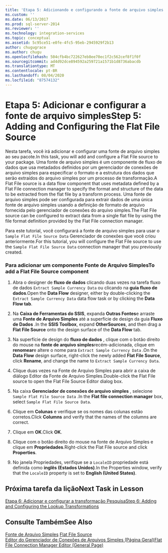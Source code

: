 ```yaml
---
title: 'Etapa 5: Adicionando e configurando a fonte de arquivo simples | Microsoft Docs'
ms.custom: ''
ms.date: 06/13/2017
ms.prod: sql-server-2014
ms.reviewer: ''
ms.technology: integration-services
ms.topic: conceptual
ms.assetid: 5c95ce51-e0fe-4fc5-95eb-2945929f2b13
author: chugugrace
ms.author: chugu
ms.openlocfilehash: 504cfb4bc722627eb8ee70ec1f2c562cef8f1f0f
ms.sourcegitcommit: ad4d92dce894592a259721a1571b1d8736abacdb
ms.translationtype: MT
ms.contentlocale: pt-BR
ms.lasthandoff: 08/04/2020
ms.locfileid: "87574132"
---
```

# <a name="step-5-adding-and-configuring-the-flat-file-source"></a><span data-ttu-id="8b0bd-102">Etapa 5: Adicionar e configurar a fonte de arquivo simples</span><span class="sxs-lookup"><span data-stu-id="8b0bd-102">Step 5: Adding and Configuring the Flat File Source</span></span>
  <span data-ttu-id="8b0bd-103">Nesta tarefa, você irá adicionar e configurar uma fonte de arquivo simples ao seu pacote.</span><span class="sxs-lookup"><span data-stu-id="8b0bd-103">In this task, you will add and configure a Flat File source to your package.</span></span> <span data-ttu-id="8b0bd-104">Uma fonte de arquivo simples é um componente de fluxo de dados que usa metadados definidos por um gerenciador de conexões de arquivo simples para especificar o formato e a estrutura dos dados que serão extraídos do arquivo simples por um processo de transformação.</span><span class="sxs-lookup"><span data-stu-id="8b0bd-104">A Flat File source is a data flow component that uses metadata defined by a Flat File connection manager to specify the format and structure of the data to be extracted from the flat file by a transform process.</span></span> <span data-ttu-id="8b0bd-105">Uma fonte de arquivo simples pode ser configurada para extrair dados de uma única fonte de arquivo simples usando a definição de formato de arquivo fornecida pelo gerenciador de conexões do arquivo simples.</span><span class="sxs-lookup"><span data-stu-id="8b0bd-105">The Flat File source can be configured to extract data from a single flat file by using the file format definition provided by the Flat File connection manager.</span></span>  
  
 <span data-ttu-id="8b0bd-106">Para este tutorial, você configurará a fonte de arquivo simples para usar o `Sample Flat File Source Data` Gerenciador de conexões que você criou anteriormente.</span><span class="sxs-lookup"><span data-stu-id="8b0bd-106">For this tutorial, you will configure the Flat File source to use the `Sample Flat File Source Data` connection manager that you previously created.</span></span>  
  
### <a name="to-add-a-flat-file-source-component"></a><span data-ttu-id="8b0bd-107">Para adicionar um componente Fonte de Arquivo Simples</span><span class="sxs-lookup"><span data-stu-id="8b0bd-107">To add a Flat File Source component</span></span>  
  
1.  <span data-ttu-id="8b0bd-108">Abra o designer de **fluxo de dados** clicando duas vezes na tarefa fluxo de dados `Extract Sample Currency Data` ou clicando na **guia fluxo de dados**.</span><span class="sxs-lookup"><span data-stu-id="8b0bd-108">Open the **Data Flow** designer, either by double-clicking the `Extract Sample Currency Data` data flow task or by clicking the **Data Flow tab**.</span></span>  
  
2.  <span data-ttu-id="8b0bd-109">Na **Caixa de Ferramentas do SSIS**, expanda **Outras Fontes**e arraste uma **Fonte de Arquivo Simples** até a superfície de design da guia **Fluxo de Dados** .</span><span class="sxs-lookup"><span data-stu-id="8b0bd-109">In the **SSIS Toolbox**, expand **OtherSources**, and then drag a **Flat File Source** onto the design surface of the **Data Flow** tab.</span></span>  
  
3.  <span data-ttu-id="8b0bd-110">Na superfície de design do **fluxo de dados** , clique com o botão direito do mouse na **fonte de arquivo simples**recém-adicionada, clique em **renomear**e altere o nome para `Extract Sample Currency Data` .</span><span class="sxs-lookup"><span data-stu-id="8b0bd-110">On the **Data Flow** design surface, right-click the newly added **Flat File Source**, click **Rename**, and change the name to `Extract Sample Currency Data`.</span></span>  
  
4.  <span data-ttu-id="8b0bd-111">Clique duas vezes na Fonte de Arquivo Simples para abrir a caixa de diálogo Editor da Fonte de Arquivo Simples.</span><span class="sxs-lookup"><span data-stu-id="8b0bd-111">Double-click the Flat File source to open the Flat File Source Editor dialog box.</span></span>  
  
5.  <span data-ttu-id="8b0bd-112">Na caixa **Gerenciador de conexões de arquivo simples** , selecione `Sample Flat File Source Data` .</span><span class="sxs-lookup"><span data-stu-id="8b0bd-112">In the **Flat file connection manager** box, select `Sample Flat File Source Data`.</span></span>  
  
6.  <span data-ttu-id="8b0bd-113">Clique em **Colunas** e verifique se os nomes das colunas estão corretos.</span><span class="sxs-lookup"><span data-stu-id="8b0bd-113">Click **Columns** and verify that the names of the columns are correct.</span></span>  
  
7.  <span data-ttu-id="8b0bd-114">Clique em **OK**.</span><span class="sxs-lookup"><span data-stu-id="8b0bd-114">Click **OK**.</span></span>  
  
8.  <span data-ttu-id="8b0bd-115">Clique com o botão direito do mouse na fonte de Arquivo Simples e clique em **Propriedades**.</span><span class="sxs-lookup"><span data-stu-id="8b0bd-115">Right-click the Flat File source and click **Properties**.</span></span>  
  
9. <span data-ttu-id="8b0bd-116">No janela Propriedades, verifique se a `LocaleID` propriedade está definida como **inglês (Estados Unidos)**.</span><span class="sxs-lookup"><span data-stu-id="8b0bd-116">In the Properties window, verify that the `LocaleID` property is set to **English (United States)**.</span></span>  
  
## <a name="next-task-in-lesson"></a><span data-ttu-id="8b0bd-117">Próxima tarefa da lição</span><span class="sxs-lookup"><span data-stu-id="8b0bd-117">Next Task in Lesson</span></span>  
 [<span data-ttu-id="8b0bd-118">Etapa 6: Adicionar e configurar a transformação Pesquisa</span><span class="sxs-lookup"><span data-stu-id="8b0bd-118">Step 6: Adding and Configuring the Lookup Transformations</span></span>](lesson-1-6-adding-and-configuring-the-lookup-transformations.md)  
  
## <a name="see-also"></a><span data-ttu-id="8b0bd-119">Consulte Também</span><span class="sxs-lookup"><span data-stu-id="8b0bd-119">See Also</span></span>  
 <span data-ttu-id="8b0bd-120">[Fonte de Arquivo Simples](data-flow/flat-file-source.md) </span><span class="sxs-lookup"><span data-stu-id="8b0bd-120">[Flat File Source](data-flow/flat-file-source.md) </span></span>  
 [<span data-ttu-id="8b0bd-121">Editor do Gerenciador de Conexões de Arquivos Simples &#40;Página Geral&#41;</span><span class="sxs-lookup"><span data-stu-id="8b0bd-121">Flat File Connection Manager Editor &#40;General Page&#41;</span></span>](general-page-of-integration-services-designers-options.md)  
  
  
